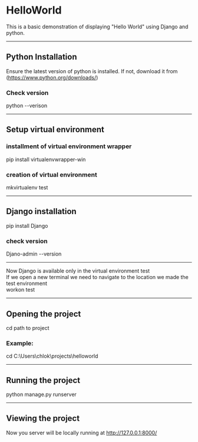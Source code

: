 # HelloWorld
This is a basic demonstration of displaying "Hello World" using Django and python. 

---

## Python Installation 
Ensure the latest version of python is installed.
If not, download it from (https://www.python.org/downloads/)
### Check version 
python --verison 

---

## Setup virtual environment 
### installment of virtual environment wrapper 
pip install virtualenvwrapper-win  
### creation of virtual environment
mkvirtualenv test 

---

## Django installation 
pip install Django 
### check version 
Djano-admin --version 

---

Now Django is available only in the virtual environment test <br/>
If we open a new terminal we need to navigate to the location we made the test environment <br/>
workon test 

---

## Opening the project
cd path to project 
### Example:
cd C:\Users\chlok\projects\helloworld

---

## Running the project 
python manage.py runserver 

---

## Viewing the project 
Now you server will be locally running at http://127.0.0.1:8000/



